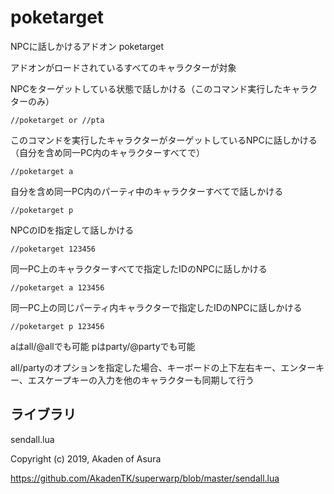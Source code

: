 # poketarget

NPCに話しかけるアドオン poketarget

アドオンがロードされているすべてのキャラクターが対象

NPCをターゲットしている状態で話しかける（このコマンド実行したキャラクターのみ）

    //poketarget or //pta

このコマンドを実行したキャラクターがターゲットしているNPCに話しかける
（自分を含め同一PC内のキャラクターすべてで）

    //poketarget a

自分を含め同一PC内のパーティ中のキャラクターすべてで話しかける

    //poketarget p

NPCのIDを指定して話しかける

    //poketarget 123456

同一PC上のキャラクターすべてで指定したIDのNPCに話しかける

    //poketarget a 123456

同一PC上の同じパーティ内キャラクターで指定したIDのNPCに話しかける

    //poketarget p 123456

aはall/@allでも可能
pはparty/@partyでも可能

all/partyのオプションを指定した場合、キーボードの上下左右キー、エンターキー、エスケープキーの入力を他のキャラクターも同期して行う

## ライブラリ
sendall.lua

Copyright (c) 2019, Akaden of Asura

https://github.com/AkadenTK/superwarp/blob/master/sendall.lua

